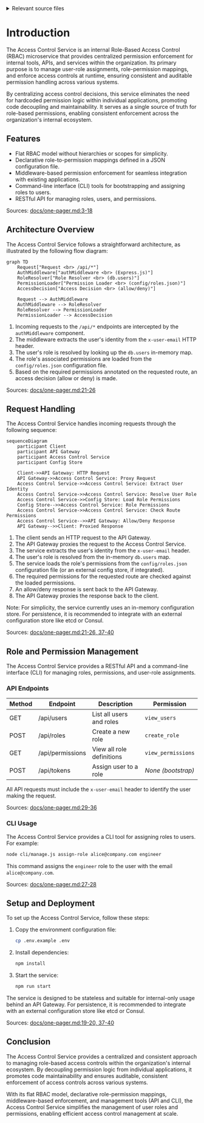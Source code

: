 <details>
<summary>Relevant source files</summary>

The following files were used as context for generating this wiki page:

- [README.md](https://github.com/aanickode/access-control-service/blob/main/README.md)
- [docs/one-pager.md](https://github.com/aanickode/access-control-service/blob/main/docs/one-pager.md)
</details>

# Introduction

The Access Control Service is an internal Role-Based Access Control (RBAC) microservice that provides centralized permission enforcement for internal tools, APIs, and services within the organization. Its primary purpose is to manage user-role assignments, role-permission mappings, and enforce access controls at runtime, ensuring consistent and auditable permission handling across various systems.

By centralizing access control decisions, this service eliminates the need for hardcoded permission logic within individual applications, promoting code decoupling and maintainability. It serves as a single source of truth for role-based permissions, enabling consistent enforcement across the organization's internal ecosystem.

## Features

- Flat RBAC model without hierarchies or scopes for simplicity.
- Declarative role-to-permission mappings defined in a JSON configuration file.
- Middleware-based permission enforcement for seamless integration with existing applications.
- Command-line interface (CLI) tools for bootstrapping and assigning roles to users.
- RESTful API for managing roles, users, and permissions.

Sources: [docs/one-pager.md:3-18]()

## Architecture Overview

The Access Control Service follows a straightforward architecture, as illustrated by the following flow diagram:

```mermaid
graph TD
    Request["Request <br> /api/*"]
    AuthMiddleware["authMiddleware <br> (Express.js)"]
    RoleResolver["Role Resolver <br> (db.users)"]
    PermissionLoader["Permission Loader <br> (config/roles.json)"]
    AccessDecision["Access Decision <br> (allow/deny)"]

    Request --> AuthMiddleware
    AuthMiddleware --> RoleResolver
    RoleResolver --> PermissionLoader
    PermissionLoader --> AccessDecision
```

1. Incoming requests to the `/api/*` endpoints are intercepted by the `authMiddleware` component.
2. The middleware extracts the user's identity from the `x-user-email` HTTP header.
3. The user's role is resolved by looking up the `db.users` in-memory map.
4. The role's associated permissions are loaded from the `config/roles.json` configuration file.
5. Based on the required permissions annotated on the requested route, an access decision (allow or deny) is made.

Sources: [docs/one-pager.md:21-26]()

## Request Handling

The Access Control Service handles incoming requests through the following sequence:

```mermaid
sequenceDiagram
    participant Client
    participant API Gateway
    participant Access Control Service
    participant Config Store

    Client->>API Gateway: HTTP Request
    API Gateway->>Access Control Service: Proxy Request
    Access Control Service->>Access Control Service: Extract User Identity
    Access Control Service->>Access Control Service: Resolve User Role
    Access Control Service->>Config Store: Load Role Permissions
    Config Store-->>Access Control Service: Role Permissions
    Access Control Service->>Access Control Service: Check Route Permissions
    Access Control Service-->>API Gateway: Allow/Deny Response
    API Gateway-->>Client: Proxied Response
```

1. The client sends an HTTP request to the API Gateway.
2. The API Gateway proxies the request to the Access Control Service.
3. The service extracts the user's identity from the `x-user-email` header.
4. The user's role is resolved from the in-memory `db.users` map.
5. The service loads the role's permissions from the `config/roles.json` configuration file (or an external config store, if integrated).
6. The required permissions for the requested route are checked against the loaded permissions.
7. An allow/deny response is sent back to the API Gateway.
8. The API Gateway proxies the response back to the client.

Note: For simplicity, the service currently uses an in-memory configuration store. For persistence, it is recommended to integrate with an external configuration store like etcd or Consul.

Sources: [docs/one-pager.md:21-26, 37-40]()

## Role and Permission Management

The Access Control Service provides a RESTful API and a command-line interface (CLI) for managing roles, permissions, and user-role assignments.

### API Endpoints

| Method | Endpoint         | Description                   | Permission         |
|--------|------------------|-------------------------------|--------------------|
| GET    | /api/users       | List all users and roles      | `view_users`       |
| POST   | /api/roles       | Create a new role             | `create_role`      |
| GET    | /api/permissions | View all role definitions     | `view_permissions` |
| POST   | /api/tokens      | Assign user to a role         | *None (bootstrap)* |

All API requests must include the `x-user-email` header to identify the user making the request.

Sources: [docs/one-pager.md:29-36]()

### CLI Usage

The Access Control Service provides a CLI tool for assigning roles to users. For example:

```bash
node cli/manage.js assign-role alice@company.com engineer
```

This command assigns the `engineer` role to the user with the email `alice@company.com`.

Sources: [docs/one-pager.md:27-28]()

## Setup and Deployment

To set up the Access Control Service, follow these steps:

1. Copy the environment configuration file:
   ```bash
   cp .env.example .env
   ```
2. Install dependencies:
   ```bash
   npm install
   ```
3. Start the service:
   ```bash
   npm run start
   ```

The service is designed to be stateless and suitable for internal-only usage behind an API Gateway. For persistence, it is recommended to integrate with an external configuration store like etcd or Consul.

Sources: [docs/one-pager.md:19-20, 37-40]()

## Conclusion

The Access Control Service provides a centralized and consistent approach to managing role-based access controls within the organization's internal ecosystem. By decoupling permission logic from individual applications, it promotes code maintainability and ensures auditable, consistent enforcement of access controls across various systems.

With its flat RBAC model, declarative role-permission mappings, middleware-based enforcement, and management tools (API and CLI), the Access Control Service simplifies the management of user roles and permissions, enabling efficient access control management at scale.